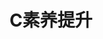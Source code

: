---
title: C素养提升
description: C是一种通用的、过程式编程编程语言，支持结构化编程、词法作用域和递归，使用静态类型系统，并且广泛用于系统软件与应用软件的开发。该专栏主要用于记录个人c语言学习笔记。
image: index.jpg

# Badge style
style:
    background: "#2a9d8f"
    color: "#fff"
---